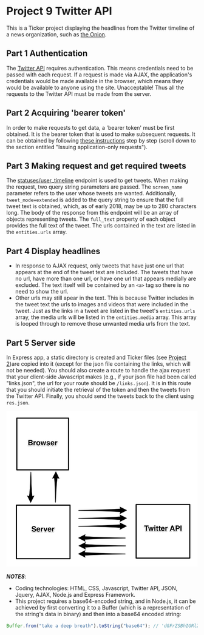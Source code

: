 # Project 9 Twitter API
This is a Ticker project displaying the headlines from the Twitter timeline of a news organization, such as <a href="https://twitter.com/theonion">the Onion</a>.

## Part 1 Authentication
The <a href="https://dev.twitter.com/rest/public">Twitter API</a> requires authentication. This means credentials need to be passed with each request. If a request is made via AJAX, the application's credentials would be made available in the browser, which means they would be available to anyone using the site. Unacceptable! Thus all the requests to the Twitter API must be made from the server.

## Part 2 Acquiring 'bearer token'
In order to make requests to get data, a 'bearer token' must be first obtained. It is the bearer token that is used to make subsequent requests. It can be obtained  by following <a href="https://developer.twitter.com/en/docs/basics/authentication/overview/application-only">these instructions</a> step by step (scroll down to the section entitled "Issuing application-only requests").

## Part 3 Making request and get required tweets
The <a href="https://developer.twitter.com/en/docs/tweets/timelines/api-reference/get-statuses-user_timeline">statuses/user_timeline</a> endpoint is used to get tweets. When making the request, two query string parameters are passed. The `screen_name` parameter refers to the user whose tweets are wanted. Additionally, `tweet_mode=extended` is added to the query string to ensure that the full tweet text is obtained, which, as of early 2018, may be up to 280 characters long. The body of the response from this endpoint will be an array of objects representing tweets. The `full_text` property of each object provides the full text of the tweet. The urls contained in the text are listed in the `entities.urls` array.

## Part 4 Display headlines
* In response to AJAX request, only tweets that have just one url that appears at the end of the tweet text are included. The tweets that have no url, have more than one url, or have one url that appears medially are excluded. The text itself will be contained by an `<a>` tag so there is no need to show the url.
* Other urls may still apear in the text. This is because Twitter includes in the tweet text the urls to images and videos that were included in the tweet. Just as the links in a tweet are listed in the tweet's `entities.urls` array, the media urls will be listed in the `entities.media` array. This array is looped through to remove those unwanted media urls from the text.

## Part 5 Server side
In Express app, a static directory is created and Ticker files (see [Project 2](https://github.com/Ee-Chee/SpicedAcademy-Tabasco-Codes-Week1to6/tree/master/Project2-Ticker))are copied into it (except for the json file containing the links, which will not be needed). You should also create a route to handle the ajax request that your client-side Javascript makes (e.g., if your json file had been called "links.json", the url for your route should be `/links.json`). It is in this route that you should initiate the retrieval of the token and then the tweets from the Twitter API. Finally, you should send the tweets back to the client using `res.json`.

<img src="masterpiece.png">

**_NOTES_**:
* Coding technologies: HTML, CSS, Javascript, Twitter API, JSON, Jquery, AJAX, Node.js and Express Framework.   
* This project requires a base64-encoded string, and in Node.js, it can be achieved by first converting it to a Buffer (which is a representation of the string's data in binary) and then into a base64 encoded string:

```javascript
Buffer.from("take a deep breath").toString("base64"); // 'dGFrZSBhIGRlZXAgYnJlYXRo'
```
